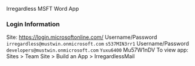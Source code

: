 Irregardless MSFT Word App


### Login Information
Site: https://login.microsoftonline.com/
Username/Password `irregardless@mustwin.onmicrosoft.com` `s537MIN3rr1`
Username/Password  `developers@mustwin.onmicrosoft.com` `Yuxu6400`
Mu57W1nDV
To view app: Sites > Team Site > Build an App > IrregardlessMail